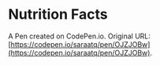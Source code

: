 # Nutrition Facts

A Pen created on CodePen.io. Original URL: [https://codepen.io/saraatq/pen/OJZJOBw](https://codepen.io/saraatq/pen/OJZJOBw).

